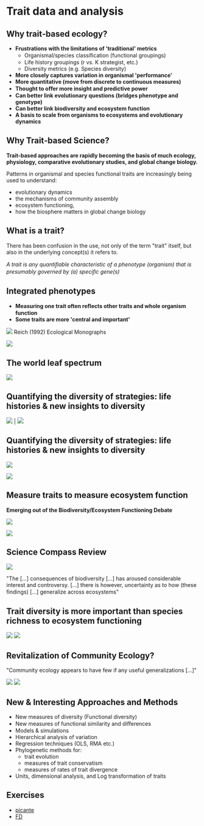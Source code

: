 Trait data and analysis
=======================

Why trait‐based ecology?
------------------------

- **Frustrations with the limitations of 'traditional' metrics**
    - Organismal/species classiﬁcation (functional groupings)
    - Life history groupings (r vs. K strategist, etc.)
    - Diversity metrics (e.g. Species diversity)
- **More closely captures variation in organismal 'performance'**
- **More quantitative (move from discrete to continuous measures)**
- **Thought to oﬀer more insight and predictive power**
- **Can better link evolutionary questions (bridges phenotype and genotype)**
- **Can better link biodiversity and ecosystem function**
- **A basis to scale from organisms to ecosystems and evolutionary dynamics**

Why Trait‐based Science?
------------------------

**Trait‐based approaches are rapidly becoming the  basis of much ecology, physiology, 
comparative  evolutionary studies, and global change biology.**

Patterns in organismal and species functional traits are  increasingly being used to 
understand:

- evolutionary dynamics
- the mechanisms of community assembly
- ecosystem functioning,
- how the biosphere matters in global change biology

What is a trait?
----------------

There has been confusion in the use, not only of the term "trait" itself, but also in 
the underlying concept(s) it refers to.

_A trait is any quantiﬁable characteristic of a phenotype (organism) that is presumably 
governed by (a) speciﬁc gene(s)_

Integrated phenotypes
---------------------

- **Measuring one trait often reﬂects other traits and whole organism function**
- **Some traits are more 'central and important'**

![](lecture1/_reich_1992.png)
Reich (1992) Ecological Monographs

![](lecture1/rsz_reich_1992_2.png)

The world leaf spectrum 
-----------------------

![](lecture1/_leaf_sp.png)


Quantifying the diversity of strategies: life histories & new insights to diversity
-----------------------------------------------------------------------------------

![](lecture1/_grime_1.png) | ![](lecture1/_grime_2.png)

Quantifying the diversity of strategies: life histories & new insights to diversity
-----------------------------------------------------------------------------------

![](lecture1/_l_height.png)

![](lecture1/func2.png)

Measure traits to measure ecosystem function
--------------------------------------------

**Emerging out of the Biodiversity/Ecosystem Functioning Debate**

![](lecture1/_plant_div.png)

![](lecture1/_sp_rich.png)

Science Compass Review
----------------------

![](lecture1/_biodiv.png)

"The [...] consequences of biodiversity [...] has aroused considerable interest and 
controversy. [...] there is however, uncertainty as to how (these ﬁndings) [...] 
generalize across ecosystems"

Trait diversity is more important than species richness to ecosystem functioning
--------------------------------------------------------------------------------

![](lecture1/_trait_div.png)
![](lecture1/trait_div_2.png)

Revitalization of Community Ecology?
------------------------------------

"Community ecology appears to have few if any useful generalizations [...]"

![](lecture1/community.png)
![](lecture1/func_traits.png)

New & Interesting Approaches and Methods
----------------------------------------

- New measures of diversity (Functional diversity)
- New measures of functional similarity and diﬀerences
- Models & simulations
- Hierarchical analysis of variation
- Regression techniques (OLS, RMA etc.)
- Phylogenetic methods for:
  - trait evolution 
  - measures of trait conservatism 
  - measures of rates of trait divergence
- Units, dimensional analysis, and Log transformation of traits

Exercises
---------

- [picante](http://rfunctions.blogspot.nl/2012/05/functional-diversity-fd-petchey-gaston.html)
- [FD](https://daijiang.name/en/2014/05/11/functional-diversity-in-r/)
